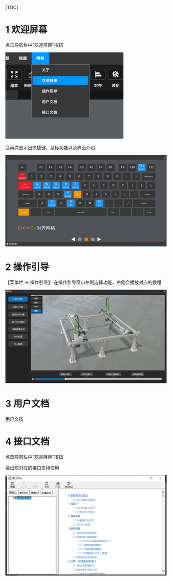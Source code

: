 [TOC]

# 1 欢迎屏幕

点击导航栏中“欢迎屏幕”按钮

![](../imgs/8.png)

会再次显示出快捷键，鼠标功能以及界面介绍

![](../imgs/9.png)

# 2 操作引导

【菜单栏 -> 操作引导】 在操作引导窗口左侧选择功能，右侧会播放对应的教程

![](../imgs/10.png)

# 3 用户文档

[用户文档](https://dt.speedbot.net/web/#/48/663 "用户文档")

# 4 接口文档

点击导航栏中“欢迎屏幕”按钮



会出现对应的接口支持使用

![](../imgs/11.png)
